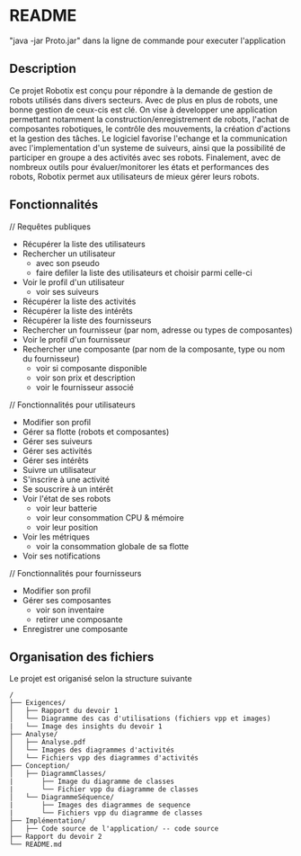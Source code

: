 # README

"java -jar Proto.jar" dans la ligne de commande pour executer l'application

## Description

Ce projet Robotix est conçu pour répondre à la demande de gestion de robots utilisés dans divers secteurs. Avec de plus en plus de robots, une bonne gestion de ceux-cis est clé.
On vise à developper une application permettant notamment la construction/enregistrement de robots, l'achat de composantes robotiques, le contrôle des mouvements, la création d'actions et la gestion des tâches. 
Le logiciel favorise l'echange et la communication avec l'implementation d'un systeme de suiveurs, ainsi que la possibilité de participer en groupe a des activités avec ses robots.
Finalement, avec de nombreux outils pour évaluer/monitorer les états et performances des robots, Robotix permet aux utilisateurs de mieux gérer leurs robots.

## Fonctionnalités

// Requêtes publiques
  - Récupérer la liste des utilisateurs
  - Rechercher un utilisateur
    - avec son pseudo
    - faire defiler la liste des utilisateurs et choisir parmi celle-ci
  - Voir le profil d'un utilisateur
    - voir ses suiveurs
  - Récupérer la liste des activités
  - Récupérer la liste des intérêts
  - Récupérer la liste des fournisseurs
  - Rechercher un fournisseur (par nom, adresse ou types de composantes)
  - Voir le profil d'un fournisseur
  - Rechercher une composante (par nom de la composante, type ou nom du fournisseur)
    - voir si composante disponible
    - voir son prix et description
    - voir le fournisseur associé

// Fonctionnalités pour utilisateurs
  - Modifier son profil
  - Gérer sa flotte (robots et composantes)
  - Gérer ses suiveurs
  - Gérer ses activités
  - Gérer ses intérêts
  - Suivre un utilisateur
  - S'inscrire à une activité
  - Se souscrire à un intérêt
  - Voir l'état de ses robots
    - voir leur batterie
    - voir leur consommation CPU & mémoire
    - voir leur position
  - Voir les métriques
    - voir la consommation globale de sa flotte
  - Voir ses notifications

// Fonctionnalités pour fournisseurs
  - Modifier son profil
  - Gérer ses composantes
    - voir son inventaire
    - retirer une composante
  - Enregistrer une composante


## Organisation des fichiers

Le projet est origanisé selon la structure suivante

```
/ 
├── Exigences/
│   ├── Rapport du devoir 1
│   └── Diagramme des cas d'utilisations (fichiers vpp et images)
|   └── Image des insights du devoir 1
├── Analyse/
│   ├── Analyse.pdf
│   └── Images des diagrammes d'activités
│   └── Fichiers vpp des diagrammes d'activités
├── Conception/
│   ├── DiagrammClasses/
|       ├── Image du diagramme de classes
|       └── Fichier vpp du diagramme de classes
│   └── DiagrammeSéquence/
|       ├── Images des diagrammes de sequence
|       └── Fichiers vpp du diagramme de classes
├── Implémentation/
│   ├── Code source de l'application/ -- code source
├── Rapport du devoir 2
└── README.md
```
